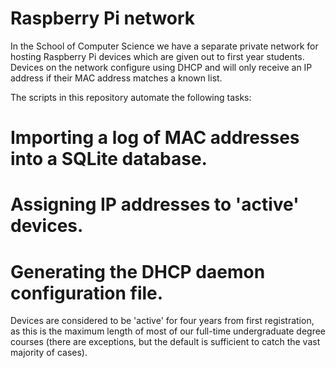 # Raspberry Pi network

In the School of Computer Science we have a separate private network for hosting
Raspberry Pi devices which are given out to first year students. Devices on the
network configure using DHCP and will only receive an IP address if their MAC
address matches a known list.

The scripts in this repository automate the following tasks:

 # Importing a log of MAC addresses into a SQLite database.
 # Assigning IP addresses to 'active' devices.
 # Generating the DHCP daemon configuration file.

Devices are considered to be 'active' for four years from first registration,
as this is the maximum length of most of our full-time undergraduate degree
courses (there are exceptions, but the default is sufficient to catch the
vast majority of cases).
